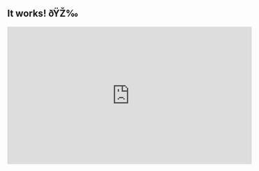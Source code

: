 ## It works! ðŸŽ‰

<iframe width="560" height="315" src="https://www.youtube-nocookie.com/embed/QDUv_8Dw-Mw?controls=0" title="YouTube video player" frameborder="0" allow="accelerometer; autoplay; clipboard-write; encrypted-media; gyroscope; picture-in-picture; web-share" allowfullscreen></iframe>
